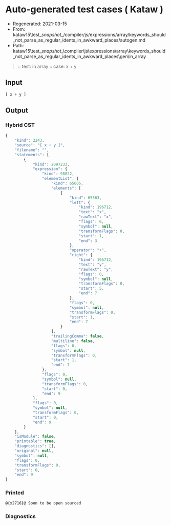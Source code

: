 # Auto-generated test cases ( Kataw )
- Regenerated: 2021-03-15
- From: kataw15\test\__snapshot__/compiler/js/expressions/array/keywords_should_not_parse_as_regular_idents_in_awkward_places/autogen.md
- Path: kataw15\test\__snapshot__\compiler\js\expressions\array\keywords_should_not_parse_as_regular_idents_in_awkward_places\gen\in_array
> :: test: in array
> :: case: x + y
## Input

`````js
[ x + y ]
`````

## Output

### Hybrid CST

```javascript
{
    "kind": 2243,
    "source": "[ x + y ]",
    "filename": "",
    "statements": [
        {
            "kind": 2097233,
            "expression": {
                "kind": 98822,
                "elementList": {
                    "kind": 65605,
                    "elements": [
                        {
                            "kind": 65563,
                            "left": {
                                "kind": 196712,
                                "text": "x",
                                "rawText": "x",
                                "flags": 0,
                                "symbol": null,
                                "transformFlags": 0,
                                "start": 1,
                                "end": 3
                            },
                            "operator": "+",
                            "right": {
                                "kind": 196712,
                                "text": "y",
                                "rawText": "y",
                                "flags": 0,
                                "symbol": null,
                                "transformFlags": 0,
                                "start": 5,
                                "end": 7
                            },
                            "flags": 0,
                            "symbol": null,
                            "transformFlags": 0,
                            "start": 1,
                            "end": 7
                        }
                    ],
                    "trailingComma": false,
                    "multiline": false,
                    "flags": 0,
                    "symbol": null,
                    "transformFlags": 0,
                    "start": 1,
                    "end": 7
                },
                "flags": 0,
                "symbol": null,
                "transformFlags": 0,
                "start": 0,
                "end": 9
            },
            "flags": 0,
            "symbol": null,
            "transformFlags": 0,
            "start": 0,
            "end": 9
        }
    ],
    "isModule": false,
    "printable": true,
    "diagnostics": [],
    "original": null,
    "symbol": null,
    "flags": 0,
    "transformFlags": 0,
    "start": 0,
    "end": 9
}
```

### Printed

```javascript
@{x2716}@ Soon to be open sourced
```

### Diagnostics

```javascript

```

